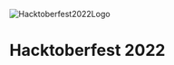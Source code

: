 ![Hacktoberfest2022Logo](https://external-preview.redd.it/d_6uprRJpBPS9-1ExJsjCWbbrQrHg8V1DxvTmCsSpH0.jpg?auto=webp&s=1643c642c980eef1048d3cf12950de91a9a7c6db)

# Hacktoberfest 2022
